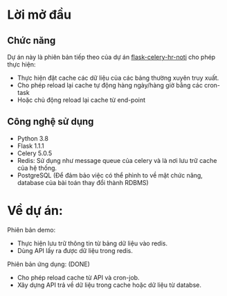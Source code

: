 # Lời mở đầu

## Chức năng 
Dự án này là phiên bản tiếp theo của dự án [flask-celery-hr-noti](https://github.com/quangvinh1986/flask-celery-hr-noti) cho phép thực hiện:
- Thực hiện đặt cache các dữ liệu của các bảng thường xuyên truy xuất.
- Cho phép reload lại cache tự động hàng ngày/hàng giờ bằng các cron-task
- Hoặc chủ động reload lại cache từ end-point



## Công nghệ sử dụng

- Python 3.8
- Flask 1.1.1
- Celery 5.0.5
- Redis: Sử dụng như message queue của celery và là nơi lưu trữ cache của hệ thống.
- PostgreSQL (Để đảm bảo việc có thể phình to về mặt chức năng, database của bài toán thay đổi thành RDBMS)

# Về dự án:
Phiên bản demo: 
- Thực hiện lưu trữ thông tin từ bảng dữ liệu vào redis.
- Dùng API lấy ra được dữ liệu trong redis.

Phiên bản ứng dụng: (DONE)
- Cho phép reload cache từ API và cron-job.
- Xây dựng API trả về dữ liệu trong cache hoặc dữ liệu từ databse.